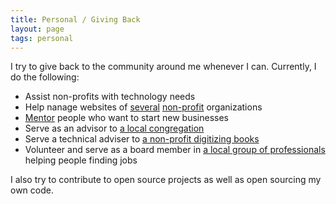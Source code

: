 ```yaml
---
title: Personal / Giving Back
layout: page
tags: personal
---
```


I try to give back to the community around me whenever I can. Currently, I do the following:

- Assist non-profits with technology needs
- Help nanage websites of [several](http://www.koyb.org/) [non-profit](https://hebrewbooks.org/) organizations
- [Mentor](https://www.tjenetwork.com/) people who want to start new businesses
- Serve as an advisor to [a local congregation](http://www.koyb.org/)
- Serve a technical adviser to [a non-profit digitizing books](http://www.hebrewbooks.org/)
- Volunteer and serve as a board member in [a local group of professionals](http://www.jet-tech.org/) helping people finding jobs

I also try to contribute to open source projects as well as open sourcing my own code.